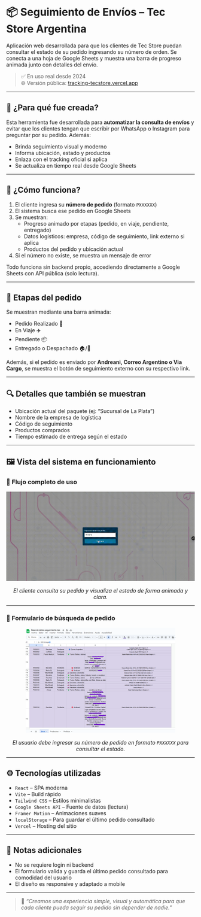# 📦 Seguimiento de Envíos – Tec Store Argentina

Aplicación web desarrollada para que los clientes de Tec Store puedan consultar el estado de su pedido ingresando su número de orden. Se conecta a una hoja de Google Sheets y muestra una barra de progreso animada junto con detalles del envío.

> ✅ En uso real desde 2024  
> 🌐 Versión pública: [tracking-tecstore.vercel.app](https://tracking-tecstore.vercel.app/)

---

## 🎯 ¿Para qué fue creada?

Esta herramienta fue desarrollada para **automatizar la consulta de envíos** y evitar que los clientes tengan que escribir por WhatsApp o Instagram para preguntar por su pedido. Además:

- Brinda seguimiento visual y moderno
- Informa ubicación, estado y productos
- Enlaza con el tracking oficial si aplica
- Se actualiza en tiempo real desde Google Sheets

---

## 🧠 ¿Cómo funciona?

1. El cliente ingresa su **número de pedido** (formato `PXXXXXX`)
2. El sistema busca ese pedido en Google Sheets
3. Se muestran:
   - Progreso animado por etapas (pedido, en viaje, pendiente, entregado)
   - Datos logísticos: empresa, código de seguimiento, link externo si aplica
   - Productos del pedido y ubicación actual
4. Si el número no existe, se muestra un mensaje de error

Todo funciona sin backend propio, accediendo directamente a Google Sheets con API pública (solo lectura).

---

## 🔄 Etapas del pedido

Se muestran mediante una barra animada:

- Pedido Realizado 🛒
- En Viaje ✈️
- Pendiente 📦
- Entregado o Despachado 🏠/🚚

Además, si el pedido es enviado por **Andreani, Correo Argentino o Via Cargo**, se muestra el botón de seguimiento externo con su respectivo link.

---

## 🔍 Detalles que también se muestran

- Ubicación actual del paquete (ej: “Sucursal de La Plata”)
- Nombre de la empresa de logística
- Código de seguimiento
- Productos comprados
- Tiempo estimado de entrega según el estado

---

## 🖼️ Vista del sistema en funcionamiento

### 🎥 Flujo completo de uso

<p align="center">
  <img src="./images/prueba-tracking.gif" width="600"/>
</p>

<p align="center"><i>El cliente consulta su pedido y visualiza el estado de forma animada y clara.</i></p>

---

### 🧾 Formulario de búsqueda de pedido

<p align="center">
  <img src="./images/formulario-busqueda.png" width="400"/>
</p>

<p align="center"><i>El usuario debe ingresar su número de pedido en formato <code>PXXXXXX</code> para consultar el estado.</i></p>


---

## ⚙️ Tecnologías utilizadas

- `React` – SPA moderna
- `Vite` – Build rápido
- `Tailwind CSS` – Estilos minimalistas
- `Google Sheets API` – Fuente de datos (lectura)
- `Framer Motion` – Animaciones suaves
- `localStorage` – Para guardar el último pedido consultado
- `Vercel` – Hosting del sitio

---

## 📝 Notas adicionales

- No se requiere login ni backend
- El formulario valida y guarda el último pedido consultado para comodidad del usuario
- El diseño es responsive y adaptado a mobile

---

> 💬 *“Creamos una experiencia simple, visual y automática para que cada cliente pueda seguir su pedido sin depender de nadie.”*

